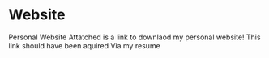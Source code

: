 # Website
Personal Website 
Attatched is a link to downlaod my personal website! 
This link should have been aquired Via my resume 
